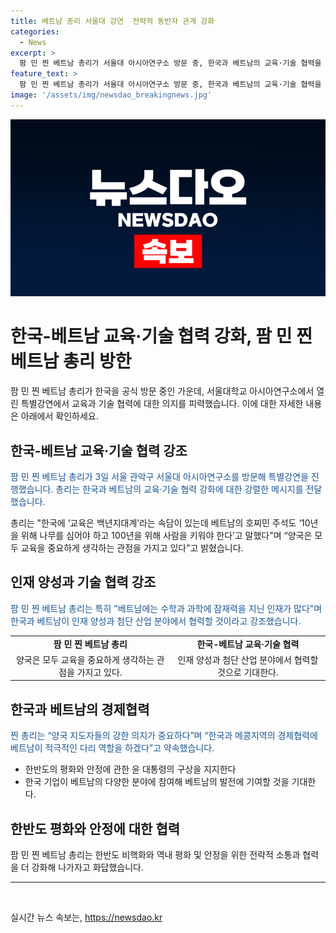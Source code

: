 ```yaml
---
title: 베트남 총리 서울대 강연  전략적 동반자 관계 강화
categories:
  - News
excerpt: >
  팜 민 찐 베트남 총리가 서울대 아시아연구소 방문 중, 한국과 베트남의 교육·기술 협력을 강조하며, 양국이 인재 양성과 첨단 산업에서의 협력을 강조했다. 또한, 한반도의 평화와 안정을 위한 전략적 소통과 협력을 지지하는 발언도 이어졌다. 앞으로 교역과 투자가 더 활성화되기를 바라며, 한국 기업이 베트남의 에너지 전환에 기여하길 바란다는 의견을 나타내며, 한국과 베트남의 불균형한 발전 문제를 해결하기 위해 서로의 조화를 강조했다.
feature_text: >
  팜 민 찐 베트남 총리가 서울대 아시아연구소 방문 중, 한국과 베트남의 교육·기술 협력을 강조하며, 양국이 인재 양성과 첨단 산업에서의 협력을 강조했다. 또한, 한반도의 평화와 안정을 위한 전략적 소통과 협력을 지지하는 발언도 이어졌다. 앞으로 교역과 투자가 더 활성화되기를 바라며, 한국 기업이 베트남의 에너지 전환에 기여하길 바란다는 의견을 나타내며, 한국과 베트남의 불균형한 발전 문제를 해결하기 위해 서로의 조화를 강조했다.
image: '/assets/img/newsdao_breakingnews.jpg'
---
```


<p><img src="/assets/img/newsdao_breakingnews.jpg" alt="implanttips 속보" /></p>

<h1>한국-베트남 교육·기술 협력 강화, 팜 민 찐 베트남 총리 방한</h1>

<p data-ke-size="size16">팜 민 찐 베트남 총리가 한국을 공식 방문 중인 가운데, 서울대학교 아시아연구소에서 열린 특별강연에서 교육과 기술 협력에 대한 의지를 피력했습니다. 이에 대한 자세한 내용은 아래에서 확인하세요.</p>

<h2 data-ke-size="size26">한국-베트남 교육·기술 협력 강조</h2>

<p><span style="color: #1a5490;">팜 민 찐 베트남 총리가 3일 서울 관악구 서울대 아시아연구소를 방문해 특별강연을 진행했습니다. 총리는 한국과 베트남의 교육·기술 협력 강화에 대한 강렬한 메시지를 전달했습니다.</span></p>

<p>총리는 "한국에 ‘교육은 백년지대계’라는 속담이 있는데 베트남의 호찌민 주석도 ‘10년을 위해 나무를 심어야 하고 100년을 위해 사람을 키워야 한다’고 말했다"며 “양국은 모두 교육을 중요하게 생각하는 관점을 가지고 있다”고 밝혔습니다.</p>

<h2 data-ke-size="size26">인재 양성과 기술 협력 강조</h2>

<p><span style="color: #1a5490;">팜 민 찐 베트남 총리는 특히 "베트남에는 수학과 과학에 잠재력을 지닌 인재가 많다"며 한국과 베트남이 인재 양성과 첨단 산업 분야에서 협력할 것이라고 강조했습니다.</span></p>

<table>
  <tr>
    <td style="text-align: center; height: 17px;"><b>팜 민 찐 베트남 총리</b></td>
    <td style="text-align: center; height: 17px;"><b>한국-베트남 교육·기술 협력</b></td>
  </tr>
  <tr>
    <td style="text-align: center; height: 17px;">양국은 모두 교육을 중요하게 생각하는 관점을 가지고 있다.</td>
    <td style="text-align: center; height: 17px;">인재 양성과 첨단 산업 분야에서 협력할 것으로 기대한다.</td>
  </tr>
</table>

<h2 data-ke-size="size26">한국과 베트남의 경제협력</h2>

<p><span style="color: #1a5490;">찐 총리는 “양국 지도자들의 강한 의지가 중요하다”며 “한국과 메콩지역의 경제협력에 베트남이 적극적인 다리 역할을 하겠다”고 약속했습니다.</span></p>

<ul>
  <li>한반도의 평화와 안정에 관한 윤 대통령의 구상을 지지한다</li>
  <li>한국 기업이 베트남의 다양한 분야에 참여해 베트남의 발전에 기여할 것을 기대한다.</li>
</ul>

<h2 data-ke-size="size26">한반도 평화와 안정에 대한 협력</h2>

<p>팜 민 찐 베트남 총리는 한반도 비핵화와 역내 평화 및 안정을 위한 전략적 소통과 협력을 더 강화해 나가자고 화답했습니다.</p>

<hr>

<p data-ke-size="size16">&nbsp;</p>
실시간 뉴스 속보는, <a href="https://newsdao.kr" rel="dofollow">https://newsdao.kr</a>


